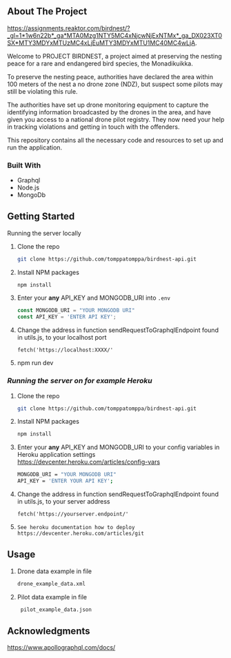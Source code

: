 # 



<!-- ABOUT THE PROJECT -->
## About The Project

https://assignments.reaktor.com/birdnest/?_gl=1*1w6n22b*_ga*MTA0Mzg1NTY5MC4xNjcwNjExNTMx*_ga_DX023XT0SX*MTY3MDYxMTUzMC4xLjEuMTY3MDYxMTU1MC40MC4wLjA.

Welcome to PROJECT BIRDNEST, a project aimed at preserving the nesting peace for a rare and endangered bird species, the Monadikuikka.

To preserve the nesting peace, authorities have declared the area within 100 meters of the nest a no drone zone (NDZ), but suspect some pilots may still be violating this rule.

The authorities have set up drone monitoring equipment to capture the identifying information broadcasted by the drones in the area, and have given you access to a national drone pilot registry. They now need your help in tracking violations and getting in touch with the offenders.

This repository contains all the necessary code and resources to set up and run the application.



### Built With


* Graphql
* Node.js
* MongoDb



<!-- GETTING STARTED -->
## Getting Started
Running the server locally

1. Clone the repo
   ```sh
   git clone https://github.com/tomppatomppa/birdnest-api.git
   ```
2. Install NPM packages
   ```sh
   npm install
   ```
4. Enter your <strong>any</strong> API_KEY and MONGODB_URI into `.env`
   ```js
   const MONGODB_URI = "YOUR MONGODB URI"
   const API_KEY = 'ENTER API KEY';
   ```
5. Change the address in function sendRequestToGraphqlEndpoint found in utils.js, to your localhost port 
   ```
   fetch('https://localhost:XXXX/'
   ```
6. npm run dev



### _Running the server on for example Heroku_


1. Clone the repo
   ```sh
   git clone https://github.com/tomppatomppa/birdnest-api.git
   ```
2. Install NPM packages
   ```sh
   npm install
   ```
4. Enter your <strong>any</strong> API_KEY and MONGODB_URI to your config variables in Heroku application settings https://devcenter.heroku.com/articles/config-vars
   ```sh
   MONGODB_URI = "YOUR MONGODB URI"
   API_KEY = 'ENTER YOUR API KEY';
   ```
5. Change the address in function sendRequestToGraphqlEndpoint found in utils.js, to your server address 
   ```
   fetch('https://yourserver.endpoint/'
   ```
6. ```See heroku documentation how to deploy https://devcenter.heroku.com/articles/git ```



<!-- USAGE EXAMPLES -->
## Usage


1. Drone data example in file 
   ```sh
   drone_example_data.xml
   ```
2. Pilot data example in file
   ```sh
    pilot_example_data.json
   ```



<!-- ACKNOWLEDGMENTS -->
## Acknowledgments

https://www.apollographql.com/docs/

